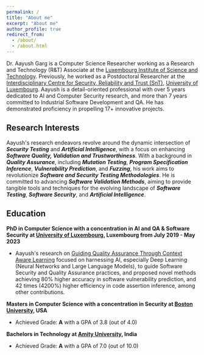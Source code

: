 ```yaml
---
permalink: /
title: "About me"
excerpt: "About me"
author_profile: true
redirect_from: 
  - /about/
  - /about.html
---
```


Dr. Aayush Garg is a Computer Science Researcher working as a Research and Technology (R&T) Associate at the [Luxembourg Institute of Science and Technology](https://www.list.lu). Previously, he worked as a Postdoctoral Researcher at the [Interdisciplinary Centre for Security, Reliability and Trust (SnT)](https://www.uni.lu/snt), [University of Luxembourg](https://www.uni.lu). Aayush is a detail-oriented professional with over 5 years dedicated to AI and Computer Security research, and more than 7 years committed to Industrial Software Development and QA. He has demonstrated proficiency in propelling 17+ innovative projects.

Research Interests
-
Aayush's research endeavors revolve around the dynamic intersection of **_Security Testing_** and **_Artificial Intelligence_**, with a focus on enhancing **_Software Quality, Validation and Trustworthiness_**. With a background in **_Quality Assurance_**, including **_Mutation Testing_**, **_Program Specification Inference_**, **_Vulnerability Prediction_**, and **_Fuzzing_**, his work aims to revolutionize **_Software and Security Testing Methodologies_**. He is committed to advancing **_Software Validation Methods_**, aiming to provide tangible tools and techniques for the evolving landscape of **_Software Testing_**, **_Software Security_**, and **_Artificial Intelligence_**.

Education
-
**PhD in Computer Science with a concentration in AI and QA & Software Security at [University of Luxembourg](https://www.uni.lu/), Luxembourg from July 2019 - May 2023**

- Aayush's research on [Guiding Quality Assurance Through Context Aware Learning](https://hdl.handle.net/10993/55042) focused on harnessing AI, especially Deep Learning (Neural Networks and Large Language Models), to guide Software Security and Quality Assurance practices, and proposed novel methods achieving 80% higher accuracy in software vulnerability prediction, and 42 times (4200%) higher efficiency in code assertion inference, among other contributions.

**Masters in Computer Science with a concentration in Security at [Boston University](https://www.bu.edu), USA**

- Achieved Grade: **A** with a GPA of 3.8 (out of 4.0)

**Bachelors in Technology at [Amity University](https://www.amity.edu), India**

- Achieved Grade: **A** with a GPA of 7.0 (out of 10.0)
